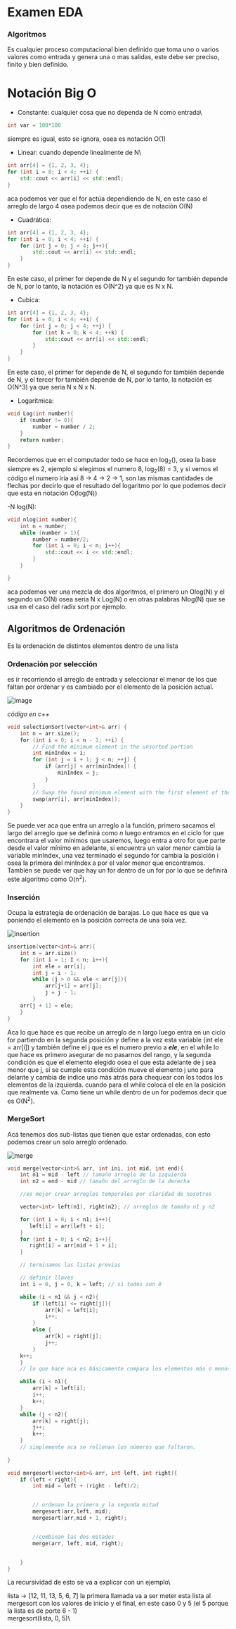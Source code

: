 # Examen EDA

### Algoritmos 
Es cualquier proceso computacional bien definido que toma uno o varios valores como entrada y genera una o mas salidas, este debe ser preciso, finito y bien definido.

# Notación Big O  

- Constante: cualquier cosa que no dependa de N como entrada\
```c++
int var = 100*100
```
siempre es igual, esto se ignora, osea es notación O(1)

- Linear: cuando depende linealmente de N\
```c++
int arr[4] = {1, 2, 3, 4};
for (int i = 0; i < 4; ++i) {
    std::cout << arr[i] << std::endl;
}
```

aca podemos ver que el for actúa dependiendo de N, en este caso el arreglo de largo 4 osea podemos decir que es de notación O(N)

- Cuadrática:
```c++
int arr[4] = {1, 2, 3, 4};
for (int i = 0; i < 4; ++i) {
    for (int j = 0; j < 4; j++){
        std::cout << arr[i] << std::endl;
    }
}
```
En este caso, el primer for depende de N y el segundo for también depende de N, por lo tanto, la notación es O(N^2) ya que es N x N.

- Cubica:
```c++
int arr[4] = {1, 2, 3, 4};
for (int i = 0; i < 4; ++i) {
    for (int j = 0; j < 4; ++j) {
        for (int k = 0; k < 4; ++k) {
            std::cout << arr[i] << std::endl;
        }
    }
}
```
En este caso, el primer for depende de N, el segundo for también depende de N, y el tercer for también depende de N, por lo tanto, la notación es O(N^3) ya que seria N x N x N.

- Logarítmica:

```c++
void Log(int number){
    if (number != 0){
        number = number / 2;
    }
    return number;
}
```
Recordemos que en el computador todo se hace en log<sub>2</sub>(), osea la base siempre es 2, ejemplo si elegimos el numero 8, log<sub>2</sub>(8) = 3, y si vemos el código el numero iría así 8 -> 4 -> 2 -> 1, son las mismas cantidades de flechas por decirlo que el resultado del logaritmo por lo que podemos decir que esta en notación O(log(N))

-N log(N): 
```c++
void nlog(int number){
    int n = number;
    while (number > 1){
        number = number/2;
        for (int i = 0; i < n; i++){
            std::cout << i << std::endl;
        }
    }

}
```

aca podemos ver una mezcla de dos algoritmos, el primero un Olog(N) y el segundo un O(N) osea seria N x Log(N) o en otras palabras Nlog(N) que se usa en el caso del radix sort por ejemplo.


## Algoritmos de Ordenación 

Es la ordenación de distintos elementos dentro de una lista 

### Ordenación por selección 
es ir recorriendo el arreglo de entrada y seleccionar el menor de los que faltan por ordenar y es cambiado por el elemento de la posición actual. 

![image](selection_sort.png)

*código en c++*
```cpp
void selectionSort(vector<int>& arr) {
    int n = arr.size();
    for (int i = 0; i < n - 1; ++i) {
        // Find the minimum element in the unsorted portion
        int minIndex = i;
        for (int j = i + 1; j < n; ++j) {
            if (arr[j] < arr[minIndex]) {
                minIndex = j;
            }
        }
        // Swap the found minimum element with the first element of the unsorted portion
        swap(arr[i], arr[minIndex]);
    }
}
```
Se puede ver aca que entra un arreglo a la función, primero sacamos el largo del arreglo que se definirá como *n* luego entramos en el ciclo for que encontrara el valor mínimos que usaremos, luego entra a otro for que parte desde el valor mínimo en adelante, si encuentra un valor menor cambia la variable minIndex, una vez terminado el segundo for cambia la posición i osea la primera del minIndex a por el valor menor que encontramos.\
También se puede ver que hay un for dentro de un for por lo que se definirá este algoritmo como O(n<sup>2</sup>).
### Inserción

Ocupa la estrategia de ordenación de barajas. Lo que hace es que va poniendo el elemento en la posición correcta de una sola vez.

![insertion](Insertion.png)

```c++
insertion(vector<int>& arr){
    int n = arr.size()
    for (int i = 1; I < n; i++){
        int ele = arr[i];
        int j = i - 1;
        while (j > 0 && ele < arr[j]){
            arr[j+1] = arr[j];
            j = j - 1;
        }
    arr[j + 1] = ele;
    }
}
```

Aca lo que hace es que recibe un arreglo de n largo luego entra en un ciclo for partiendo en la segunda posición y define a la vez esta variable (int ele = arr[i]) y también define el j que es el numero previo a ***ele***, en el while lo que hace es primero asegurar de no pasarnos del rango, y la segunda condición es que el elemento elegido osea el que esta adelante de j sea menor que j, si se cumple esta condición mueve el elemento j uno para delante y cambia de indice uno más atrás para chequear con los todos los elementos de la izquierda. cuando para el while coloca el ele en la posición que realmente va. Como tiene un while dentro de un for podemos decir que es O(N<sup>2</sup>).

### MergeSort

Acá tenemos dos sub-listas que tienen que estar ordenadas, con esto podemos crear un solo arreglo ordenado.

![merge](merge.png)

```c++
void merge(vector<int>& arr, int ini, int mid, int end){
    int n1 = mid - left // tamaño arreglo de la izquierda
    int n2 = end - mid // tamaño del arreglo de la derecha

    //es mejor crear arreglos temporales por claridad de nosotros

    vector<int> left(n1), right(n2); // arreglos de tamaño n1 y n2

    for (int i = 0; i < n1; i++){
       left[i] = arr[left + i];
    }
    for (int i = 0; i < n2; i++){
       right[i] = arr[mid + 1 + i];
    }

    // terminamos las listas previas

    // definir llaves 
    int i = 0, j = 0, k = left; // si todos son 0 

    while (i < n1 && j < n2){
        if (left[i] <= right[j]){
            arr[k] = left[i];
            i++;
        }
        else {
            arr[k] = right[j];
            j++;
        }
    k++;
    }
    // lo que hace aca es básicamente compara los elementos más o menos uno por uno de cada sub-lista y las va agregando a la lista que vamos a ordenar.

    while (i < n1){
        arr[k] = left[i];
        i++;
        k++;
    } 
    while (j < n2){
        arr[k] = right[j];
        j++;
        k++;
    }
    // simplemente aca se rellenan los números que faltaron.
    
}
```


```c++
void mergesort(vector<int>& arr, int left, int right){
    if (left < right){
        int mid = left + (right - left)/2;


        // ordenan la primera y la segunda mitad
        mergesort(arr,left, mid);
        mergesort(arr,mid + 1, right);


        //combinan las dos mitades
        merge(arr, left, mid, right);


    }
}
```

La recursividad de esto se va a explicar con un ejemplo\

lista -> [12, 11, 13, 5, 6, 7]
la primera llamada va a ser meter esta lista al mergesort con los valores de inicio y el final, en este caso 0 y 5 (el 5 porque la lista es de porte 6 - 1)\
mergesort(lista, 0, 5)\

